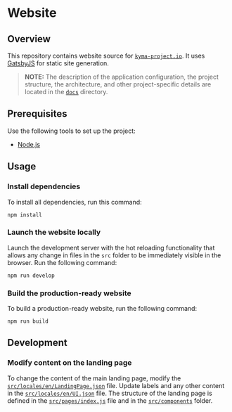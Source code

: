 # Website

## Overview

This repository contains website source for [`kyma-project.io`](https://kyma-project.io). It uses [GatsbyJS](https://www.gatsbyjs.org/) for static site generation.

> **NOTE:** The description of the application configuration, the project structure, the architecture, and other project-specific details are located in the [`docs`](./docs/README.md) directory.

## Prerequisites

Use the following tools to set up the project:

- [Node.js](https://nodejs.org/en/)

## Usage

### Install dependencies

To install all dependencies, run this command:

```
npm install
```

### Launch the website locally

Launch the development server with the hot reloading functionality that allows any change in files in the `src` folder to be immediately visible in the browser. Run the following command:

```
npm run develop
```

### Build the production-ready website

To build a production-ready website, run the following command:

```
npm run build
```

## Development

### Modify content on the landing page

To change the content of the main landing page, modify the [`src/locales/en/LandingPage.json`](../src/locales/en/LandingPage.json) file. Update labels and any other content in the [`src/locales/en/UI.json`](../src/locales/en/UI.json) file. The structure of the landing page is defined in the [`src/pages/index.js`](../src/pages/index.js) file and in the [`src/components`](../src/components) folder.
